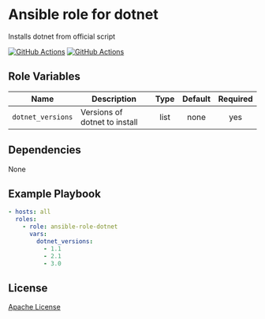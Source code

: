 Ansible role for dotnet
==================================

Installs dotnet from official script

[![GitHub Actions](https://github.com/mongodb-ansible-roles/ansible-role-dotnet/workflows/Molecule%20Test/badge.svg)](https://github.com/mongodb-ansible-roles/ansible-role-dotnet/actions?query=workflow%3A%22Molecule+Test%22)
[![GitHub Actions](https://github.com/mongodb-ansible-roles/ansible-role-dotnet/workflows/Release/badge.svg)](https://github.com/mongodb-ansible-roles/ansible-role-dotnet/actions?query=workflow%3A%22Release%22)

Role Variables
--------------

| Name | Description | Type | Default | Required |
|------|-------------|:----:|:-------:|:--------:|
| `dotnet_versions` | Versions of dotnet to install | list | none | yes |

Dependencies
------------

None

Example Playbook
----------------

```yaml
- hosts: all
  roles:
    - role: ansible-role-dotnet
      vars:
        dotnet_versions:
          - 1.1
          - 2.1
          - 3.0
```

License
-------

[Apache License](LICENSE)
